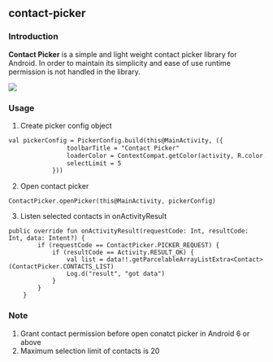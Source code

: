 ## contact-picker

### Introduction

**Contact Picker** is a simple and light weight contact picker library for Android. In order to maintain its simplicity and ease of use runtime permission is not handled in the library.

![](contact_picker_gif.gif)

### Usage

1. Create picker config object

```markdown
val pickerConfig = PickerConfig.build(this@MainActivity, ({
                toolbarTitle = "Contact Picker"
                loaderColor = ContextCompat.getColor(activity, R.color.colorPrimaryDark)
                selectLimit = 5
            }))
```

2. Open contact picker

```
ContactPicker.openPicker(this@MainActivity, pickerConfig)
```

3. Listen selected contacts in onActivityResult

```
public override fun onActivityResult(requestCode: Int, resultCode: Int, data: Intent?) {
        if (requestCode == ContactPicker.PICKER_REQUEST) {
            if (resultCode == Activity.RESULT_OK) {
                val list = data!!.getParcelableArrayListExtra<Contact>(ContactPicker.CONTACTS_LIST)
                Log.d("result", "got data")
            }
        }
    }
```

### Note

1. Grant contact permission before open conatct picker in Android 6 or above
2. Maximum selection limit of contacts is 20
